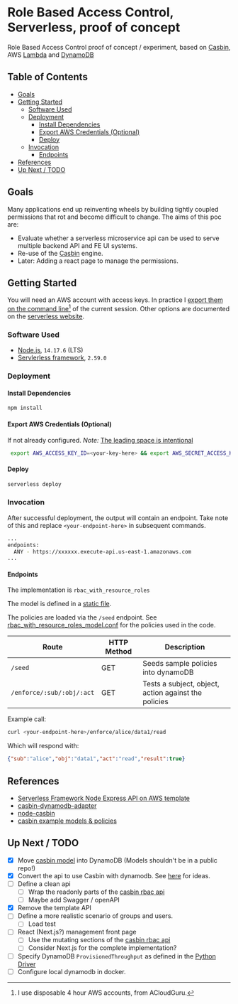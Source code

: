 # Role Based Access Control, Serverless, proof of concept <!-- omit in toc -->

Role Based Access Control proof of concept / experiment, based on [Casbin](https://casbin.org/), AWS [Lambda](https://aws.amazon.com/lambda/) and [DynamoDB](https://aws.amazon.com/dynamodb/)

## Table of Contents  <!-- omit in toc -->

- [Goals](#goals)
- [Getting Started](#getting-started)
  - [Software Used](#software-used)
  - [Deployment](#deployment)
    - [Install Dependencies](#install-dependencies)
    - [Export AWS Credentials (Optional)](#export-aws-credentials-optional)
    - [Deploy](#deploy)
  - [Invocation](#invocation)
    - [Endpoints](#endpoints)
- [References](#references)
- [Up Next / TODO](#up-next--todo)

## Goals

Many applications end up reinventing wheels by building tightly coupled permissions that rot and become difficult to change. The aims of this poc are:

- Evaluate whether a serverless microservice api can be used to serve multiple backend API and FE UI systems.
- Re-use of the [Casbin](https://casbin.org/) engine.
- Later: Adding a react page to manage the permissions.

## Getting Started

You will need an AWS account with access keys. In practice I [export them on the command line](#export-aws-credentials-optional)[^1] of the current session. Other options are documented on the [serverless website](https://www.serverless.com/framework/docs/providers/aws/guide/credentials/).

[^1]: I use disposable 4 hour AWS accounts, from ACloudGuru.

### Software Used

- [Node.js](https://nodejs.org/en/), `14.17.6` (LTS)
- [Servlerless framework](https://www.serverless.com/), `2.59.0`

### Deployment

#### Install Dependencies

```bash
npm install
```

#### Export AWS Credentials (Optional)

If not already configured. _Note:_ [The leading space is intentional](https://stackoverflow.com/questions/6475524/do-i-prevent-commands-from-showing-up-in-bash-history)

```bash
 export AWS_ACCESS_KEY_ID=<your-key-here> && export AWS_SECRET_ACCESS_KEY=<your-secret-key-here>
```

#### Deploy

```bash
serverless deploy
```

### Invocation

After successful deployment, the output will contain an endpoint. Take note of this and replace `<your-endpoint-here>` in subsequent commands.

```bash
...
endpoints:
  ANY - https://xxxxxx.execute-api.us-east-1.amazonaws.com
...
```

#### Endpoints

The implementation is `rbac_with_resource_roles`

The model is defined in a [static file](casbin-config/rbac_with_resource_roles_model.conf).

The policies are loaded via the `/seed` endpoint. See [rbac_with_resource_roles_model.conf](casbin-config/rbac_with_resource_roles_model.conf) for the policies used in the code.

| Route                     | HTTP Method | Description                                          |
| ------------------------- | ----------- | ---------------------------------------------------- |
| `/seed`                   | GET         | Seeds sample policies into dynamoDB                  |
| `/enforce/:sub/:obj/:act` | GET         | Tests a subject, object, action against the policies |

Example call:

```bash
curl <your-endpoint-here>/enforce/alice/data1/read
```

Which will respond with:

```json
{"sub":"alice","obj":"data1","act":"read","result":true}
```

## References

- [Serverless Framework Node Express API on AWS template](https://github.com/serverless/examples/tree/master/aws-node-express-dynamodb-api)
- [casbin-dynamodb-adapter](https://github.com/fospitia/casbin-dynamodb-adapter)
- [node-casbin](https://github.com/casbin/node-casbin)
- [casbin example models & policies](https://github.com/casbin/casbin/tree/master/examples)

## Up Next / TODO

- [x] Move [casbin model](casbin-config/rbac_with_resource_roles_model.conf) into DynamoDB (Models shouldn't be in a public repo!)
- [x] Convert the api to use Casbin with dynamodb. See [here](https://www.nearform.com/blog/access-control-node-js-fastify-and-casbin/) for ideas.
- [ ] Define a clean api
  - [ ] Wrap the readonly parts of the [casbin rbac api](https://casbin.org/docs/en/rbac-api)
  - [ ] Maybe add Swagger / openAPI
- [x] Remove the template API
- [ ] Define a more realistic scenario of groups and users.
  - [ ] Load test
- [ ] React (Next.js?) management front page
  - [ ] Use the mutating sections of the [casbin rbac api](https://casbin.org/docs/en/rbac-api)
  - [ ] Consider Next.js for the complete implementation?
- [ ] Specify DynamoDB `ProvisionedThroughput` as defined in the [Python Driver](https://github.com/abqadeer/python-dycasbin/blob/master/python_dycasbin/adapter.py) 
- [ ] Configure local dynamodb in docker.
